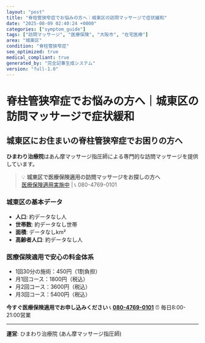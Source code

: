 ```yaml
---
layout: "post"
title: "脊柱管狭窄症でお悩みの方へ｜城東区の訪問マッサージで症状緩和"
date: "2025-08-09 02:40:24 +0000"
categories: ["symptom_guide"]
tags: ["訪問マッサージ", "医療保険", "大阪市", "在宅医療"]
area: "城東区"
condition: "脊柱管狭窄症"
seo_optimized: true
medical_compliant: true
generated_by: "完全記事生成システム"
version: "full-1.0"
---
```



# 脊柱管狭窄症でお悩みの方へ｜城東区の訪問マッサージで症状緩和

## 城東区にお住まいの脊柱管狭窄症でお困りの方へ

**ひまわり治療院**はあん摩マッサージ指圧師による専門的な訪問マッサージを提供しています。

> 💡 **城東区で医療保険適用の訪問マッサージをお探しの方へ**  
> [医療保険適用実施中](https://peraichi.com/landing_pages/view/himawari-massage/) | 📞 080-4769-0101

### 城東区の基本データ
- **人口**: 約データなし人
- **世帯数**: 約データなし世帯
- **面積**: データなしkm²
- **高齢者人口**: 約データなし人

### 医療保険適用で安心の料金体系
- 1回30分の施術：450円（1割負担）
- 月1回コース：1800円（税込）
- 月2回コース：3600円（税込）
- 月3回コース：5400円（税込）

**今すぐ医療保険適用でお申し込みください**
📞 **[080-4769-0101](tel:080-4769-0101)**
⏰ 毎日8:00-21:00営業

---
**運営**: ひまわり治療院 (あん摩マッサージ指圧師)


